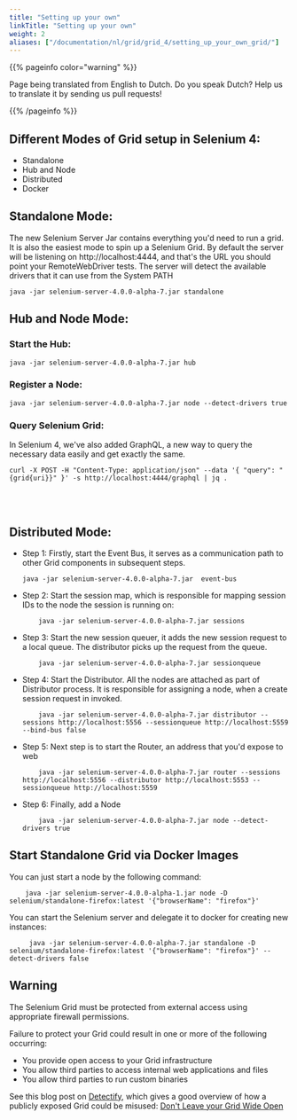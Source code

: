 ```yaml
---
title: "Setting up your own"
linkTitle: "Setting up your own"
weight: 2
aliases: ["/documentation/nl/grid/grid_4/setting_up_your_own_grid/"]
---
```


{{% pageinfo color="warning" %}}
<p class="lead">
   <i class="fas fa-language display-4"></i> 
   Page being translated from 
   English to Dutch. Do you speak Dutch? Help us to translate
   it by sending us pull requests!
</p>
{{% /pageinfo %}}

## Different Modes of Grid setup in Selenium 4:
* Standalone
* Hub and Node
* Distributed
* Docker

## Standalone Mode:
The new Selenium Server Jar contains everything you'd need to run a grid. It is also the easiest mode to spin up a Selenium Grid. By default the server will be listening on http://localhost:4444, and that's the URL you should point your RemoteWebDriver tests. The server will detect the available drivers that it can use from the System PATH

```shell
java -jar selenium-server-4.0.0-alpha-7.jar standalone
```

## Hub and Node Mode:

### Start the Hub:
```shell
java -jar selenium-server-4.0.0-alpha-7.jar hub
```

### Register a Node:

```shell
java -jar selenium-server-4.0.0-alpha-7.jar node --detect-drivers true
```

### Query Selenium Grid:

In Selenium 4, we've also added GraphQL, a new way to query the necessary data easily and get exactly the same.

```shell
curl -X POST -H "Content-Type: application/json" --data '{ "query": "{grid{uri}}" }' -s http://localhost:4444/graphql | jq .
```
<br><br>

## Distributed Mode:

* Step 1: Firstly, start the Event Bus, it serves as a communication path to other Grid components in subsequent steps.

    ```shell
    java -jar selenium-server-4.0.0-alpha-7.jar  event-bus
    ```

* Step 2: Start the session map, which is responsible for mapping session IDs to the node the session is running on:

    ```shell
        java -jar selenium-server-4.0.0-alpha-7.jar sessions
    ```

* Step 3: Start the new session queuer, it adds the new session request to a local queue. The distributor picks up the request from the queue.

    ```shell
        java -jar selenium-server-4.0.0-alpha-7.jar sessionqueue
    ```

* Step 4: Start the Distributor. All the nodes are attached as part of Distributor process. It is responsible for assigning a node, when a create session request in invoked.

    ```shell
        java -jar selenium-server-4.0.0-alpha-7.jar distributor --sessions http://localhost:5556 --sessionqueue http://localhost:5559 --bind-bus false
    ```

* Step 5: Next step is to start the Router, an address that you'd expose to web

    ```shell
        java -jar selenium-server-4.0.0-alpha-7.jar router --sessions http://localhost:5556 --distributor http://localhost:5553 --sessionqueue http://localhost:5559
    ```

* Step 6: Finally, add a Node

    ```shell
        java -jar selenium-server-4.0.0-alpha-7.jar node --detect-drivers true
    ```

## Start Standalone Grid via Docker Images

  You can just start a node by the following command:

```shell
    java -jar selenium-server-4.0.0-alpha-1.jar node -D selenium/standalone-firefox:latest '{"browserName": "firefox"}'
```

  You can start the Selenium server and delegate it to docker for creating new instances:

```shell
     java -jar selenium-server-4.0.0-alpha-7.jar standalone -D selenium/standalone-firefox:latest '{"browserName": "firefox"}' --detect-drivers false
```

## Warning

The Selenium Grid must be protected from external access using appropriate
firewall permissions.

Failure to protect your Grid could result in one or more of the following occurring:

* You provide open access to your Grid infrastructure
* You allow third parties to access internal web applications and files
* You allow third parties to run custom binaries

See this blog post on [Detectify](//labs.detectify.com), which gives a good
overview of how a publicly exposed Grid could be misused:
[Don't Leave your Grid Wide Open](//labs.detectify.com/2017/10/06/guest-blog-dont-leave-your-grid-wide-open/)
